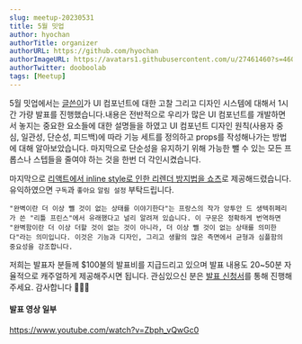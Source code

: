 ```yaml
---
slug: meetup-20230531
title: 5월 밋업
author: hyochan
authorTitle: organizer
authorURL: https://github.com/hyochan
authorImageURL: https://avatars1.githubusercontent.com/u/27461460?s=460&u=b5860875e26d33fd70fd210f4ea74f81cdf9d99b&v=4
authorTwitter: dooboolab
tags: [Meetup]
---
```


5월 밋업에서는 [글쓴이](https://github.com/hyochan)가 UI 컴포넌트에 대한 고찰 그리고 디자인 시스템에 대해서 1시간 가량 발표를 진행했습니다.내용은 전반적으로 우리가 많은 UI 컴포넌트를 개발하면서 놓지는 중요한 요소들에 대한 설명들을 하였고 UI 컴포넌트 디자인 원칙(사용자 중심, 일관성, 단순성, 피드백)에 따라 기능 세트를 정의하고 props를 작성해나가는 방법에 대해 알아보았습니다. 마지막으로 단순성을 유지하기 위해 가능한 뺄 수 있는 모든 프롭스나 스텝들을 줄여야 하는 것을 한번 더 각인시켰습니다.

마지막으로 [리액트에서 inline style로 인한 리렌더 방지법을 쇼츠](https://www.youtube.com/shorts/2RPtB9LgfIw)로 제공해드렸습니다. 유익하였으면 `구독`과 `좋아요` `알림 설정` 부탁드립니다.

```
"완벽이란 더 이상 뺄 것이 없는 상태를 이야기한다"는 프랑스의 작가 앙투안 드 생텍쥐페리가 쓴 "리틀 프린스"에서 유래했다고 널리 알려져 있습니다. 이 구문은 정확하게 번역하면 "완벽함이란 더 이상 더할 것이 없는 것이 아니라, 더 이상 뺄 것이 없는 상태를 의미한다"라는 의미입니다. 이것은 기능과 디자인, 그리고 생활의 많은 측면에서 균형과 심플함의 중요성을 강조합니다.
```

저희는 발표자 분들께 $100불의 발표비를 지급드리고 있으며 발표 내용도 20~50분 자율적으로 캐주얼하게 제공해주시면 됩니다. 관심있으신 분은 [발표 신청서](https://forms.gle/x6oAt28FnepAAJtp6)를 통해 진행해주세요. 감사합니다 🙇🏻‍♂️

#### 발표 영상 일부

https://www.youtube.com/watch?v=Zbph_vQwGc0
